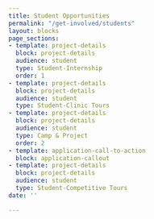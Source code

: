 ```yaml
---
title: Student Opportunities
permalink: "/get-involved/students"
layout: blocks
page_sections:
- template: project-details
  block: project-details
  audience: student
  type: Student-Internship
  order: 1
- template: project-details
  block: project-details
  audience: student
  type: Student-Clinic Tours
- template: project-details
  block: project-details
  audience: student
  type: Camp & Project
  order: 2
- template: application-call-to-action
  block: application-callout
- template: project-details
  block: project-details
  audience: student
  type: Student-Competitive Tours
date: ''

---
```

